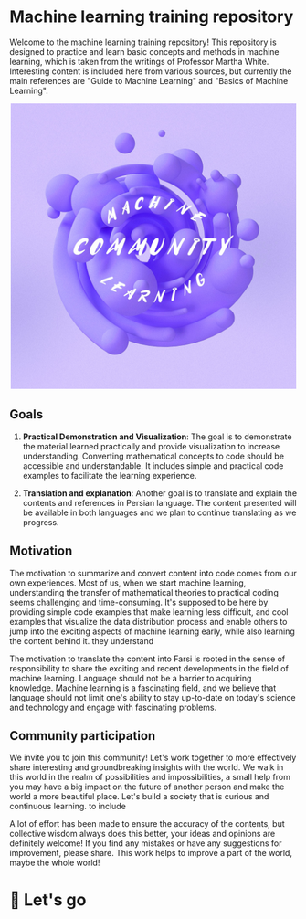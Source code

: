 # Machine learning training repository

Welcome to the machine learning training repository! This repository is designed to practice and learn basic concepts and methods in machine learning, which is taken from the writings of Professor Martha White. Interesting content is included here from various sources, but currently the main references are "Guide to Machine Learning" and "Basics of Machine Learning".

<center>
<img src="images/ML_Community.jpg" width="500" height="500">
</center>


## Goals

1. **Practical Demonstration and Visualization**: The goal is to demonstrate the material learned practically and provide visualization to increase understanding. Converting mathematical concepts to code should be accessible and understandable. It includes simple and practical code examples to facilitate the learning experience.

2. **Translation and explanation**: Another goal is to translate and explain the contents and references in Persian language. The content presented will be available in both languages and we plan to continue translating as we progress.

## Motivation

The motivation to summarize and convert content into code comes from our own experiences. Most of us, when we start machine learning, understanding the transfer of mathematical theories to practical coding seems challenging and time-consuming. It's supposed to be here by providing simple code examples that make learning less difficult, and cool examples that visualize the data distribution process and enable others to jump into the exciting aspects of machine learning early, while also learning the content behind it. they understand

The motivation to translate the content into Farsi is rooted in the sense of responsibility to share the exciting and recent developments in the field of machine learning. Language should not be a barrier to acquiring knowledge. Machine learning is a fascinating field, and we believe that language should not limit one's ability to stay up-to-date on today's science and technology and engage with fascinating problems.

## Community participation

We invite you to join this community! Let's work together to more effectively share interesting and groundbreaking insights with the world. We walk in this world in the realm of possibilities and impossibilities, a small help from you may have a big impact on the future of another person and make the world a more beautiful place. Let's build a society that is curious and continuous learning. to include

A lot of effort has been made to ensure the accuracy of the contents, but collective wisdom always does this better, your ideas and opinions are definitely welcome! If you find any mistakes or have any suggestions for improvement, please share. This work helps to improve a part of the world, maybe the whole world!


# 🚀 Let's go
 
